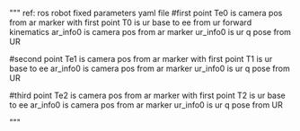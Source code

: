"""
ref:
ros robot fixed parameters yaml file
#first point
Te0 is camera pos from ar marker with first point
T0 is ur base to ee from ur forward kinematics
ar_info0 is camera pos from ar marker
ur_info0 is ur q pose from UR

#second point
Te1 is camera pos from ar marker with first point
T1 is ur base to ee 
ar_info0 is camera pos from ar marker
ur_info0 is ur q pose from UR

#third point
Te2 is camera pos from ar marker with first point
T2 is ur base to ee
ar_info0 is camera pos from ar marker
ur_info0 is ur q pose from UR


"""


